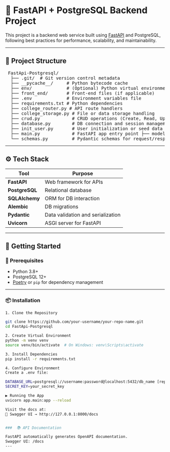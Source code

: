 # 🚀 FastAPI + PostgreSQL Backend Project

This project is a backend web service built using [FastAPI](https://fastapi.tiangolo.com/) and PostgreSQL, following best practices for performance, scalability, and maintainability.

---

## 📁 Project Structure
<pre> FastApi-Postgresql/ 
  ├── .git/  # Git version control metadata 
  ├── __pycache__/     # Python bytecode cache 
  ├── env/             # (Optional) Python virtual environment 
  ├── front_end/       # Front-end files (if applicable) 
  ├── .env             # Environment variables file 
  ├── requirements.txt # Python dependencies 
  ├── college_router.py # API route handlers 
  ├── college_storage.py # File or data storage handling 
  ├── crud.py            # CRUD operations (Create, Read, Update, Delete) 
  ├── database.py        # DB connection and session management 
  ├── init_user.py       # User initialization or seed data 
  ├── main.py            # FastAPI app entry point ├── models.py # SQLAlchemy models 
  └── schemas.py         # Pydantic schemas for request/response validation </pre>
---

## ⚙️ Tech Stack

| Tool            | Purpose                          |
|-----------------|----------------------------------|
| **FastAPI**     | Web framework for APIs           |
| **PostgreSQL**  | Relational database              |
| **SQLAlchemy**  | ORM for DB interaction           |
| **Alembic**     | DB migrations                    |
| **Pydantic**    | Data validation and serialization|
| **Uvicorn**     | ASGI server for FastAPI          |      |

---

## 🚀 Getting Started

### 🔧 Prerequisites

- Python 3.8+
- PostgreSQL 12+
- [Poetry](https://python-poetry.org/) or `pip` for dependency management

---

### 📦 Installation

```bash
1. Clone the Repository

git clone https://github.com/your-username/your-repo-name.git
cd FastApi-Postgresql

2. Create Virtual Environment
python -m venv venv
source venv/bin/activate  # On Windows: venv\Scripts\activate

3. Install Dependencies
pip install -r requirements.txt

4. Configure Environment
Create a .env file:

DATABASE_URL=postgresql://username:password@localhost:5432/db_name [replace username and password]
SECRET_KEY=your_secret_key

▶️ Running the App
uvicorn app.main:app --reload

Visit the docs at:
📄 Swagger UI → http://127.0.0.1:8000/docs


###  📚 API Documentation

FastAPI automatically generates OpenAPI documentation.
Swagger UI: /docs
---

